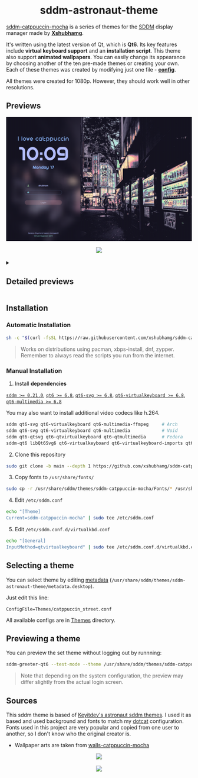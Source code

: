 <h1 align='center'>sddm-astronaut-theme</h1>

[sddm-catppuccin-mocha](https://github.com/Keyitdev/sddm-catppuccin-mocha) is a series of themes for the [SDDM](https://github.com/sddm/sddm/) display manager made by **[Xshubhamg](https://github.com/xshubhamg)**.

It's written using the latest version of Qt, which is **Qt6**. Its key features include **virtual keyboard support** and an **installation script**. This theme also support **animated wallpapers**. You can easily change its appearance by choosing another of the ten pre-made themes or creating your own. Each of these themes was created by modifying just one file - **[config](./Themes/catppuccin_street.conf)**.

All themes were created for 1080p. However, they should work well in other resolutions.

## Previews

![Catppuccin street](https://github.com/XshubhamG/sddm-astronaut-theme/blob/main/Previews/catppuccin-street-sddm.png?raw=true)

<p align="center">
    <img src="https://raw.githubusercontent.com/catppuccin/catppuccin/main/assets/palette/macchiato.png"/>
</p>

<details>
<summary><h2>Detailed previews</h2></summary>

|                                                      **Catppuccin street**                                                      |                                                    **Astronaut**                                                     |
| :-----------------------------------------------------------------------------------------------------------------------------: | :------------------------------------------------------------------------------------------------------------------: |
| ![Catppuccin street](https://github.com/XshubhamG/sddm-catppuccin-mocha/blob/main/Previews/catppuccin-street-sddm.png?raw=true) | ![astronaut](https://github.com/Keyitdev/screenshots/blob/master/sddm-astronaut-theme/master/astronaut.png?raw=true) |

</details>

## Installation

### Automatic Installation

```sh
sh -c "$(curl -fsSL https://raw.githubusercontent.com/xshubhamg/sddm-catppuccin-mocha/main/setup.sh)"
```

> Works on distributions using pacman, xbps-install, dnf, zypper.
> Remember to always read the scripts you run from the internet.

### Manual Installation

1. Install **dependencies**

[`sddm >= 0.21.0`](https://github.com/sddm/sddm), [`qt6 >= 6.8`](https://doc.qt.io/qt-6/index.html), [`qt6-svg >= 6.8`](https://doc.qt.io/qt-6/qtsvg-index.html), [`qt6-virtualkeyboard >= 6.8`](https://doc.qt.io/qt-6/qtvirtualkeyboard-index.html), [`qt6-multimedia >= 6.8`](https://doc.qt.io/qt-6/qtmultimedia-index.html)

You may also want to install additional video codecs like h.264.

```sh
sddm qt6-svg qt6-virtualkeyboard qt6-multimedia-ffmpeg     # Arch
sddm qt6-svg qt6-virtualkeyboard qt6-multimedia            # Void
sddm qt6-qtsvg qt6-qtvirtualkeyboard qt6-qtmultimedia      # Fedora
sddm-qt6 libQt6Svg6 qt6-virtualkeyboard qt6-virtualkeyboard-imports qt6-multimedia qt6-multimedia-imports        # OpenSUSE
```

2. Clone this repository

```sh
sudo git clone -b main --depth 1 https://github.com/xshubhamg/sddm-catppuccin-mocha.git /usr/share/sddm/themes/sddm-catppuccin-mocha
```

3. Copy fonts to `/usr/share/fonts/`

```sh
sudo cp -r /usr/share/sddm/themes/sddm-catppuccin-mocha/Fonts/* /usr/share/fonts/
```

4. Edit `/etc/sddm.conf`

```sh
echo "[Theme]
Current=sddm-catppuccin-mocha" | sudo tee /etc/sddm.conf
```

5. Edit `/etc/sddm.conf.d/virtualkbd.conf`

```sh
echo "[General]
InputMethod=qtvirtualkeyboard" | sudo tee /etc/sddm.conf.d/virtualkbd.conf
```

## Selecting a theme

You can select theme by editing [metadata](./metadata.desktop) (`/usr/share/sddm/themes/sddm-astronaut-theme/metadata.desktop`).

Just edit this line:

```
ConfigFile=Themes/catppuccin_street.conf
```

All available configs are in [Themes](./Themes/) directory.

## Previewing a theme

You can preview the set theme without logging out by runnning:

```sh
sddm-greeter-qt6 --test-mode --theme /usr/share/sddm/themes/sddm-catppuccin-mocha/
```

> Note that depending on the system configuration, the preview may differ slightly from the actual login screen.

## Sources

This sddm theme is based of [Keyitdev's astronaut sddm themes](https://github.com/Keyitdev/sddm-astronaut-theme). I used it as based
and used background and fonts to match my [dotcat](https://github.com/xshubhamg/dotfiles) configuration. Fonts used in this project are very popular and copied from one user to another, so I don't know who the original creator is.

- Wallpaper arts are taken from [walls-catppuccin-mocha](https://github.com/orangci/walls-catppuccin-mocha)

<p align="center">
	<img src="https://raw.githubusercontent.com/catppuccin/catppuccin/main/assets/footers/gray0_ctp_on_line.svg?sanitize=true" />
</p>

<p align="center">
    <a href="https://github.com/xshubhamg/xshubhamg/LICENSE">
      <img src="https://img.shields.io/static/v1.svg?style=for-the-badge&label=License&message=GPLv3+&logoColor=d9e0ee&colorA=363a4f&colorB=b7bdf8"/>
    </a>
</p>
